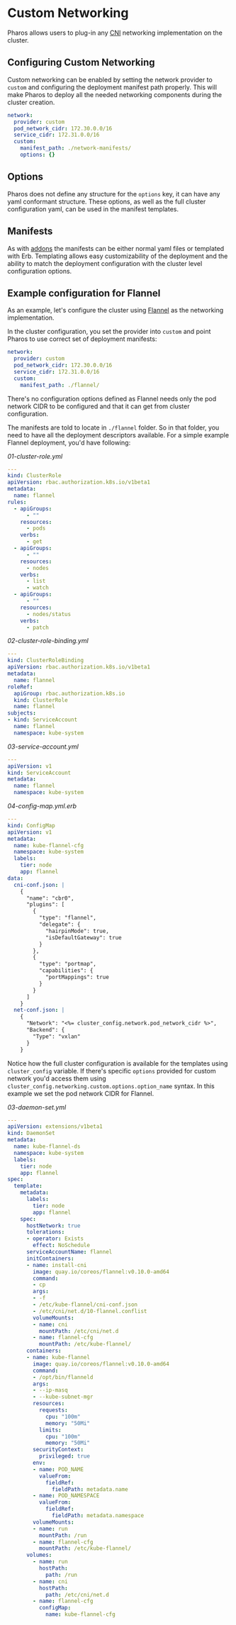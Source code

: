# Custom Networking

Pharos allows users to plug-in any [CNI](https://github.com/containernetworking/cni/) networking implementation on the cluster.


## Configuring Custom Networking

Custom networking can be enabled by setting the network provider to `custom` and configuring the deployment manifest path properly. This will make Pharos to deploy all the needed networking components during the cluster creation.

```yaml
network:
  provider: custom
  pod_network_cidr: 172.30.0.0/16
  service_cidr: 172.31.0.0/16
  custom:
    manifest_path: ./network-manifests/
    options: {}
```

## Options

Pharos does not define any structure for the `options` key, it can have any yaml conformant structure. These options, as well as the full cluster configuration yaml, can be used in the manifest templates.

## Manifests

As with [addons](../addons/) the manifests can be either normal yaml files or templated with Erb. Templating allows easy customizability of the deployment and the ability to match the deployment configuration with the cluster level configuration options.


## Example configuration for Flannel

As an example, let's configure the cluster using [Flannel](https://github.com/coreos/flannel) as the networking implementation.

In the cluster configuration, you set the provider into `custom` and point Pharos to use correct set of deployment manifests:

```yaml
network:
  provider: custom
  pod_network_cidr: 172.30.0.0/16
  service_cidr: 172.31.0.0/16
  custom:
    manifest_path: ./flannel/
```

There's no configuration options defined as Flannel needs only the pod network CIDR to be configured and that it can get from cluster configuration.

The manifests are told to locate in `./flannel` folder. So in that folder, you need to have all the deployment descriptors available. For a simple example Flannel deployment, you'd have following:

_01-cluster-role.yml_

```yaml
---
kind: ClusterRole
apiVersion: rbac.authorization.k8s.io/v1beta1
metadata:
  name: flannel
rules:
  - apiGroups:
      - ""
    resources:
      - pods
    verbs:
      - get
  - apiGroups:
      - ""
    resources:
      - nodes
    verbs:
      - list
      - watch
  - apiGroups:
      - ""
    resources:
      - nodes/status
    verbs:
      - patch

```

_02-cluster-role-binding.yml_
```yaml
---
kind: ClusterRoleBinding
apiVersion: rbac.authorization.k8s.io/v1beta1
metadata:
  name: flannel
roleRef:
  apiGroup: rbac.authorization.k8s.io
  kind: ClusterRole
  name: flannel
subjects:
- kind: ServiceAccount
  name: flannel
  namespace: kube-system

```

_03-service-account.yml_
```yaml
---
apiVersion: v1
kind: ServiceAccount
metadata:
  name: flannel
  namespace: kube-system
```

_04-config-map.yml.erb_
```yaml
---
kind: ConfigMap
apiVersion: v1
metadata:
  name: kube-flannel-cfg
  namespace: kube-system
  labels:
    tier: node
    app: flannel
data:
  cni-conf.json: |
    {
      "name": "cbr0",
      "plugins": [
        {
          "type": "flannel",
          "delegate": {
            "hairpinMode": true,
            "isDefaultGateway": true
          }
        },
        {
          "type": "portmap",
          "capabilities": {
            "portMappings": true
          }
        }
      ]
    }
  net-conf.json: |
    {
      "Network": "<%= cluster_config.network.pod_network_cidr %>",
      "Backend": {
        "Type": "vxlan"
      }
    }
```
Notice how the full cluster configuration is available for the templates using `cluster_config` variable. If there's specific `options` provided for custom network you'd access them using `cluster_config.networking.custom.options.option_name` syntax. In this example we set the pod network CIDR for Flannel.


_03-daemon-set.yml_
```yaml
---
apiVersion: extensions/v1beta1
kind: DaemonSet
metadata:
  name: kube-flannel-ds
  namespace: kube-system
  labels:
    tier: node
    app: flannel
spec:
  template:
    metadata:
      labels:
        tier: node
        app: flannel
    spec:
      hostNetwork: true
      tolerations:
      - operator: Exists
        effect: NoSchedule
      serviceAccountName: flannel
      initContainers:
      - name: install-cni
        image: quay.io/coreos/flannel:v0.10.0-amd64
        command:
        - cp
        args:
        - -f
        - /etc/kube-flannel/cni-conf.json
        - /etc/cni/net.d/10-flannel.conflist
        volumeMounts:
        - name: cni
          mountPath: /etc/cni/net.d
        - name: flannel-cfg
          mountPath: /etc/kube-flannel/
      containers:
      - name: kube-flannel
        image: quay.io/coreos/flannel:v0.10.0-amd64
        command:
        - /opt/bin/flanneld
        args:
        - --ip-masq
        - --kube-subnet-mgr
        resources:
          requests:
            cpu: "100m"
            memory: "50Mi"
          limits:
            cpu: "100m"
            memory: "50Mi"
        securityContext:
          privileged: true
        env:
        - name: POD_NAME
          valueFrom:
            fieldRef:
              fieldPath: metadata.name
        - name: POD_NAMESPACE
          valueFrom:
            fieldRef:
              fieldPath: metadata.namespace
        volumeMounts:
        - name: run
          mountPath: /run
        - name: flannel-cfg
          mountPath: /etc/kube-flannel/
      volumes:
        - name: run
          hostPath:
            path: /run
        - name: cni
          hostPath:
            path: /etc/cni/net.d
        - name: flannel-cfg
          configMap:
            name: kube-flannel-cfg
```
